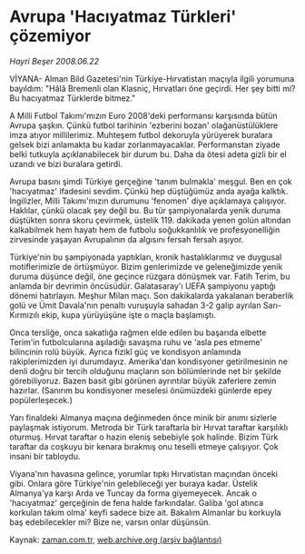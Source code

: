 # Avrupa 'Hacıyatmaz Türkleri' çözemiyor

*Hayri Beşer 2008.06.22*

<tr><td class="metin" colspan="2" style="padding-top: 20px; padding-left: 5px; padding-right: 10px;">VİYANA- Alman Bild Gazetesi'nin Türkiye-Hırvatistan maçıyla ilgili yorumuna bayıldım: "Hâlâ Bremenli olan Klasniç, Hırvatları öne geçirdi. Her şey bitti mi? Bu hacıyatmaz Türklerde bitmez."</td></tr><tr><td class="metin" colspan="2" style="padding-top: 20px; padding-left: 5px; padding-right: 10px;"><p> A Milli Futbol Takımı'mızın Euro 2008'deki performansı karşısında bütün Avrupa şaşkın. Çünkü futbol tarihinin 'ezberini bozan' olağanüstülüklere imza atıyor millilerimiz. Muhteşem futbol dekoruyla yürüyerek buralara gelsek bizi anlamakta bu kadar zorlanmayacaklar. Performanstan ziyade belki tutkuyla açıklanabilecek bir durum bu. Daha da ötesi adeta gizli bir el uzandı ve bizi buralara getirdi. 
<p> Avrupa basını şimdi Türkiye gerçeğine 'tanım bulmakla' meşgul. Ben en çok 'hacıyatmaz' ifadesini sevdim. Çünkü hep düştüğümüz anda ayağa kalktık. İngilizler, Milli Takımı'mızın durumunu 'fenomen' diye açıklamaya çalışıyor. Haklılar, çünkü olacak şey değil bu. Bu tür şampiyonalarda yenik duruma düştükten sonra skoru çevirmek, üstelik 119. dakikada yenen golün altından kalkabilmek hem hayatı hem de futbolu soğukkanlılık ve profesyonelliğin zirvesinde yaşayan Avrupalının da algısını fersah fersah aşıyor.
<p> Türkiye'nin bu şampiyonada yaptıkları, kronik hastalıklarımız ve duygusal motiflerimizle de örtüşmüyor. Bizim genlerimizde ve geleneğimizde yenik duruma düşünce değil, öne geçince rüzgara dönüşmek var. Fatih Terim, bu anlamda bir devrimin öncüsüdür. Galatasaray'ı UEFA şampiyonu yaptığı dönemi hatırlayın. Meşhur Milan maçı. Son dakikalarda yakalanan beraberlik golü ve Ümit Davala'nın penaltı vuruşuyla sahadan 3-2 galip ayrılan Sarı-Kırmızılı ekip, kupa yürüyüşüne işte o maçla başlamıştı.
<p> Onca tersliğe, onca sakatlığa rağmen elde edilen bu başarıda elbette Terim'in futbolcularına aşıladığı savaşma ruhu ve 'asla pes etmeme' bilincinin rolü büyük. Ayrıca fizikî güç ve kondisyon anlamında rakiplerimizden iyi durumdayız. Amerika'dan kondisyoner getirilmesinin ne denli doğru bir tercih olduğunu maçların son bölümlerinde net bir şekilde görebiliyoruz. Bazen basit gibi görünen ayrıntılar büyük zaferlere zemin hazırlar. (Sanırım bu kondisyoner meselesi önümüzdeki günlerde epey popülerleşecek.)
<p> Yarı finaldeki Almanya maçına değinmeden önce minik bir anımı sizlerle paylaşmak istiyorum. Metroda bir Türk taraftarla bir Hırvat taraftar karşılıklı oturmuş. Hırvat taraftar o hazin eleniş sebebiyle şok halinde. Bizim Türk taraftar da coşkuyu bir kenara bırakmış onu teselli etmeye çalışıyor. Çok insani bir tabloydu. 
<p> Viyana'nın havasına gelince, yorumlar tıpkı Hırvatistan maçından önceki gibi. Onlara göre Türkiye'nin gelebileceği yer buraya kadar. Üstelik Almanya'ya karşı Arda ve Tuncay da forma giyemeyecek. Ancak o 'hacıyatmaz' gerçeğinin de fena halde farkındalar. Galiba 'gol atınca korkulan takım olma' keyfi sadece bize ait. Bakalım Almanlar bu korkuyla baş edebilecekler mi? Bize ne, varsın onlar düşünsün.<br/></p></p></p></p></p></p></td></tr>

Kaynak: [zaman.com.tr](http://zaman.com.tr/yazar.do?yazino=705241), [web.archive.org (arşiv bağlantısı)](http://web.archive.org/web/20080828160852/http://zaman.com.tr:80/yazar.do?yazino=705241)
